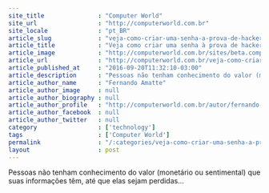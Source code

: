 ```yaml
---
site_title               : "Computer World"
site_url                 : "http://computerworld.com.br"
site_locale              : "pt_BR"
article_slug             : "veja-como-criar-uma-senha-a-prova-de-hackers"
article_title            : "Veja como criar uma senha à prova de hackers"
article_image            : "http://computerworld.com.br/sites/beta.computerworld.com.br/files/news_articles/senha_seguranca_usuario.jpg"
article_url              : "http://computerworld.com.br/veja-como-criar-uma-senha-prova-de-hackers"
article_published_at     : "2016-09-20T11:32:10-03:00"
article_description      : "Pessoas não tenham conhecimento do valor (monetário ou sentimental) que suas informações têm, até que elas sejam perdidas..."
article_author_name      : "Fernando Amatte"
article_author_image     : null
article_author_biography : null
article_author_profile   : "http://computerworld.com.br/autor/fernando-amatte"
article_author_facebook  : null
article_author_twitter   : null
category                 : ['technology']
tags                     : ['Computer World']
permalink                : "/:categories/veja-como-criar-uma-senha-a-prova-de-hackers/"
layout                   : post
---
```


Pessoas não tenham conhecimento do valor (monetário ou sentimental) que suas informações têm, até que elas sejam perdidas...
